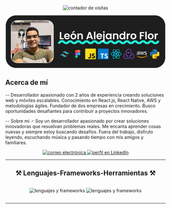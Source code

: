   <p align="center">
    <img
      src="https://visitor-badge.laobi.icu/badge?page_id=Leon-Flor.Leon-Flor"
      alt="contador de visitas"
    />
  </p>
  <picture>
    <img
      src="https://github.com/Leon-Flor/Leon-Flor/blob/5d95617de16cb7213fd01aed33431564891af01c/BANNER.png?raw=true"
      alt="banner con mi foto"
    />
  </picture>
  
  ## Acerca de mí
  -- Desarrollador apasionado con 2 años de experiencia creando soluciones web y móviles escalables. Conocimiento en React.js, React Native, AWS y metodologías ágiles. Fundador de dos empresas en crecimiento. Busco oportunidades desafiantes para contribuir a proyectos innovadores.


  -- Sobre mí ‍♂️ Soy un desarrollador apasionado por crear soluciones innovadoras que resuelvan problemas reales. Me encanta aprender cosas nuevas y siempre estoy buscando desafíos. Fuera del trabajo, disfruto leyendo, escuchando música y pasando tiempo con mis amigos y familiares.

  <div align="center">
    <a href="mailto:lflorsandoval@gmail.com">
      <img
        src="https://img.shields.io/badge/Gmail-333333?style=for-the-badge&logo=gmail&logoColor=red"
        alt="correo electrónica"
      />
    </a>
    <a href="https://linkedin.com/in/pedro-sales-muniz" target="_blank">
      <img
        src="https://img.shields.io/badge/LinkedIn-0077B5?style=for-the-badge&logo=linkedin&logoColor=white"
        alt="perfil en LinkedIn"
        target="_blank"
      />
    </a>
  </div>

  <hr />

  <h2 align="center">⚒️ Lenguajes-Frameworks-Herramientas ⚒️</h2>
  <br />

  <div align="center">
    <img
      src="https://skillicons.dev/icons?i=react,mui,html,css,vscode,github,figma,tailwind,git"
      alt="lenguajes y frameworks"
    />
    <img
      src="https://skillicons.dev/icons?i=python,javascript,typescript,dynamodb,cpp,nextjs"
      alt="lenguajes y frameworks"
    />
    <br />
  </div>

  <br />
  <hr />

  <div align="center"></div>
</main>
